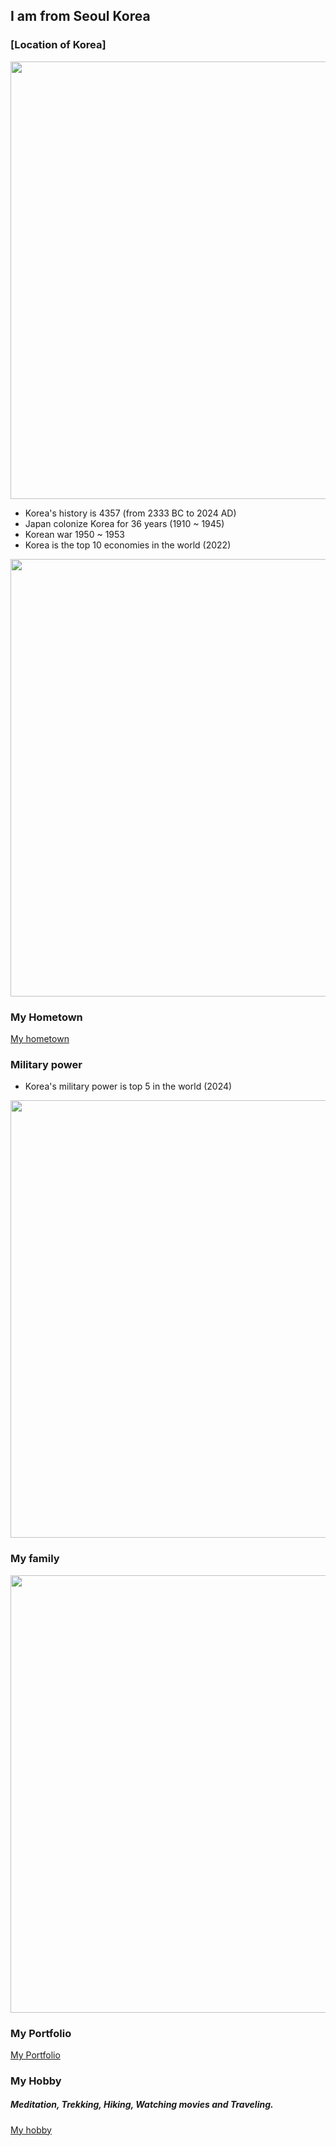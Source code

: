 
## I am from Seoul Korea
### [Location of Korea]
<img src="https://wsjung0516.github.io/ESL_presentation/images/Korea_map.png" width="1200" height="700">

- Korea's history is 4357 (from 2333 BC to 2024 AD)
- Japan colonize Korea for 36 years (1910 ~ 1945)
- Korean war 1950 ~ 1953
- Korea is the top 10 economies in the world (2022)



<img src="https://wsjung0516.github.io/ESL_presentation/images/Korean_flag2.jpg" width="1200" height="700">

### My Hometown
[My hometown](https://www.youtube.com/watch?v=ckfOIEx8yqU)

### Military power
- Korea's military power is top 5 in the world (2024)

<img src="https://wsjung0516.github.io/ESL_presentation/images/military_power.png" width="1200" height="700">


### My family
<img src="https://wsjung0516.github.io/ESL_presentation/images/family1.png" width="1200" height="700">

### My Portfolio
[My Portfolio](https://wsjung0516.github.io/homepage/)

### My Hobby
##### Meditation, Trekking, Hiking, Watching movies and Traveling.
[My hobby](https://www.youtube.com/watch?v=gyiJvOLZ1oI)

